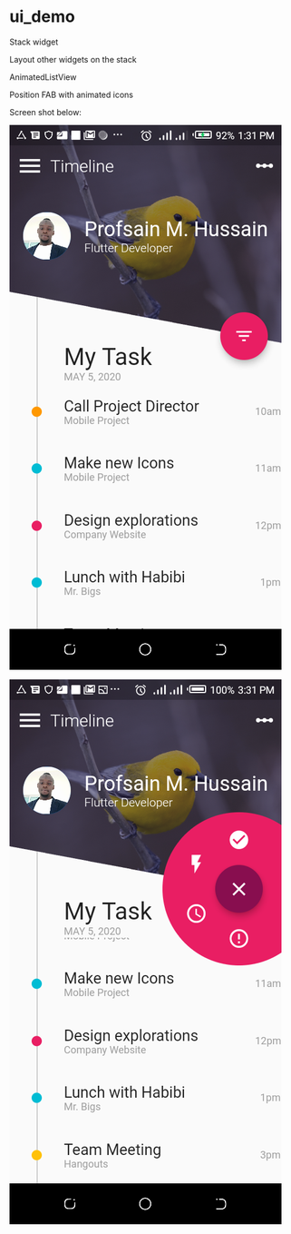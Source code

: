# ui_demo

Stack widget

Layout other widgets on the stack

AnimatedListView

Position FAB with animated icons

Screen shot below:


![screen shot](https://github.com/Profsainhusain/My-Todo-UI/blob/master/Screenshot_20200506-133112.png)

![screen shot1](https://github.com/Profsainhusain/My-Todo-UI/blob/master/Screenshot_20200506-153136.png)
